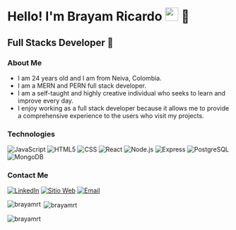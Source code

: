 <h1>Hello! I'm Brayam Ricardo <img src="https://raw.githubusercontent.com/iampavangandhi/iampavangandhi/master/gifs/Hi.gif" width="30px"> 🚀</h1>
<h2>Full Stacks Developer 🤯 </h2>

### About Me
- I am 24 years old and I am from Neiva, Colombia.
- I am a MERN and PERN full stack developer.
- I am a self-taught and highly creative individual who seeks to learn and improve every day.
- I enjoy working as a full stack developer because it allows me to provide a comprehensive experience to the users who visit my projects.

### Technologies
  ![JavaScript](https://img.shields.io/badge/-JavaScript-333333?style=flat&logo=javascript)
  ![HTML5](https://img.shields.io/badge/-HTML5-333333?style=flat&logo=HTML5)
  ![CSS](https://img.shields.io/badge/-CSS-333333?style=flat&logo=CSS3&logoColor=1572B6)
  ![React](https://img.shields.io/badge/-React-333333?style=flat&logo=react)
  ![Node.js](https://img.shields.io/badge/-Node.js-333333?style=flat&logo=node.js)
  ![Express](https://img.shields.io/badge/-Express-333333?style=flat&logo=express)
  ![PostgreSQL](https://img.shields.io/badge/-PostgreSQL-333333?style=flat&logo=postgresql)
  ![MongoDB](https://img.shields.io/badge/-MongoDB-333333?style=flat&logo=MongoDB)

### Contact Me
<a href="https://www.linkedin.com/in/brayam-ricardo/"><img alt="LinkedIn" src="https://img.shields.io/badge/LinkedIn-Brayam%20Ricardo-blue?style=flat-square&logo=linkedin"></a>
<a href="https://portafolio-eight-psi.vercel.app/"><img alt="Sitio Web" src="https://img.shields.io/badge/🔗-Sitio%20Web-blue?style=flat-square"></a>
<a href="bdricardo71@gmail.com"><img alt="Email" src="https://img.shields.io/badge/Gmail-bdricardo71@gmail.com-blue?style=flat-square&logo=gmail"></a>  

<p><img align="left" src="https://github-readme-stats.vercel.app/api/top-langs?username=brayamrt&show_icons=true&locale=en&layout=compact" alt="brayamrt" /></p>

<p>&nbsp;<img align="center" src="https://github-readme-stats.vercel.app/api?username=brayamrt&show_icons=true&locale=en" alt="brayamrt" /></p>

<p align="left"> <img src="https://komarev.com/ghpvc/?username=brayamrt&label=Profile%20views&color=0e75b6&style=flat" alt="brayamrt" /> </p>

